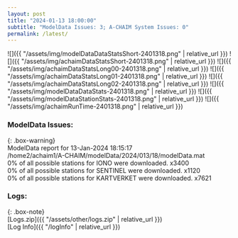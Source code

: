 ```yaml
---
layout: post
title: "2024-01-13 18:00:00"
subtitle: "ModelData Issues: 3; A-CHAIM System Issues: 0"
permalink: /latest/
---
```


![]({{ "/assets/img/modelDataDataStatsShort-2401318.png" | relative_url }})
![]({{ "/assets/img/achaimDataStatsShort-2401318.png" | relative_url }})
![]({{ "/assets/img/achaimDataStatsLong00-2401318.png" | relative_url }})
![]({{ "/assets/img/achaimDataStatsLong01-2401318.png" | relative_url }})
![]({{ "/assets/img/achaimDataStatsLong02-2401318.png" | relative_url }})
![]({{ "/assets/img/modelDataDataStats-2401318.png" | relative_url }})
![]({{ "/assets/img/modelDataStationStats-2401318.png" | relative_url }})
![]({{ "/assets/img/achaimRunTime-2401318.png" | relative_url }})


### ModelData Issues:  
  
{: .box-warning}  
 ModelData report for 13-Jan-2024 18:15:17   
 /home2/achaim1/A-CHAIM/modelData/2024/013/18/modelData.mat   
 0% of all possible stations for IONO were downloaded. x3400   
 0% of all possible stations for SENTINEL were downloaded. x1120   
 0% of all possible stations for KARTVERKET were downloaded. x7621   
  


### Logs:  
  
{: .box-note}  
[Logs.zip]({{ "/assets/other/logs.zip" | relative_url }})  
[Log Info]({{ "/logInfo" | relative_url }})  
